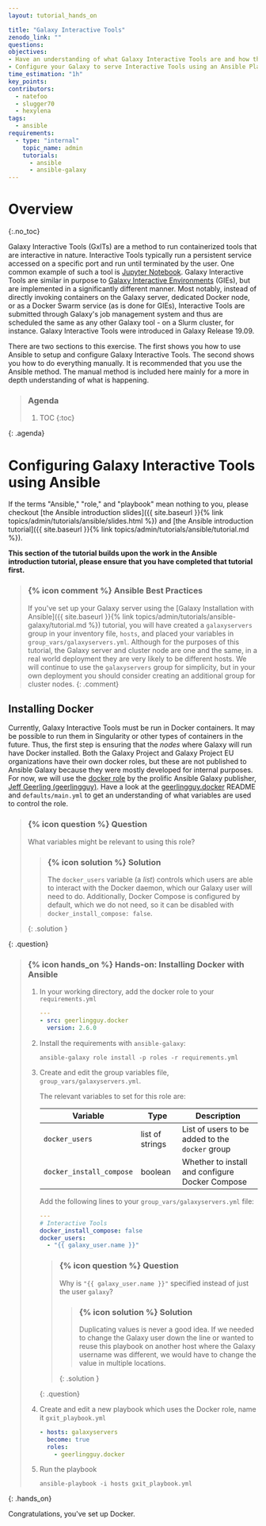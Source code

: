 ```yaml
---
layout: tutorial_hands_on

title: "Galaxy Interactive Tools"
zenodo_link: ""
questions:
objectives:
- Have an understanding of what Galaxy Interactive Tools are and how they work
- Configure your Galaxy to serve Interactive Tools using an Ansible Playbook
time_estimation: "1h"
key_points:
contributors:
  - natefoo
  - slugger70
  - hexylena
tags:
  - ansible
requirements:
  - type: "internal"
    topic_name: admin
    tutorials:
      - ansible
      - ansible-galaxy
---
```


# Overview
{:.no_toc}

Galaxy Interactive Tools (GxITs) are a method to run containerized tools that are interactive in nature. Interactive Tools typically run a persistent service accessed on a specific port and run until terminated by the user. One common example of such a tool is [Jupyter Notebook][jupyter]. Galaxy Interactive Tools are similar in purpose to [Galaxy Interactive Environments][gie-docs] (GIEs), but are implemented in a significantly different manner. Most notably, instead of directly invoking containers on the Galaxy server, dedicated Docker node, or as a Docker Swarm service (as is done for GIEs), Interactive Tools are submitted through Galaxy's job management system and thus are scheduled the same as any other Galaxy tool - on a Slurm cluster, for instance. Galaxy Interactive Tools were introduced in Galaxy Release 19.09.

There are two sections to this exercise. The first shows you how to use Ansible to setup and configure Galaxy Interactive Tools. The second shows you how to do everything manually. It is recommended that you use the Ansible method. The manual method is included here mainly for a more in depth understanding of what is happening.

[jupyter]: https://jupyter.org/
[gie-docs]: https://docs.galaxyproject.org/en/release_19.09/admin/special_topics/interactive_environments.html

> ### Agenda
>
> 1. TOC
> {:toc}
>
{: .agenda}

# Configuring Galaxy Interactive Tools using Ansible

If the terms "Ansible," "role," and "playbook" mean nothing to you, please checkout [the Ansible introduction slides]({{ site.baseurl }}{% link topics/admin/tutorials/ansible/slides.html %}) and [the Ansible introduction tutorial]({{ site.baseurl }}{% link topics/admin/tutorials/ansible/tutorial.md %}).

**This section of the tutorial builds upon the work in the Ansible introduction tutorial, please ensure that you have completed that tutorial first.**

> ### {% icon comment %} Ansible Best Practices
> If you've set up your Galaxy server using the [Galaxy Installation with Ansible]({{ site.baseurl }}{% link topics/admin/tutorials/ansible-galaxy/tutorial.md %}) tutorial, you will have created a `galaxyservers` group in your inventory file, `hosts`, and placed your variables in `group_vars/galaxyservers.yml`. Although for the purposes of this tutorial, the Galaxy server and cluster node are one and the same, in a real world deployment they are very likely to be different hosts. We will continue to use the `galaxyservers` group for simplicity, but in your own deployment you should consider creating an additional group for cluster nodes.
{: .comment}

## Installing Docker

Currently, Galaxy Interactive Tools must be run in Docker containers. It may be possible to run them in Singularity or other types of containers in the future. Thus, the first step is ensuring that the *nodes* where Galaxy will run have Docker installed. Both the Galaxy Project and Galaxy Project EU organizations have their own docker roles, but these are not published to Ansible Galaxy because they were mostly developed for internal purposes. For now, we will use the [docker role][geerlingguy-docker] by the prolific Ansible Galaxy publisher, [Jeff Geerling (geerlingguy)][geerlingguy]. Have a look at the [geerlingguy.docker][geerlingguy-docker] README and `defaults/main.yml` to get an understanding of what variables are used to control the role.

[geerlingguy-docker]: https://galaxy.ansible.com/geerlingguy/docker
[geerlingguy]: https://galaxy.ansible.com/geerlingguy

> ### {% icon question %} Question
>
> What variables might be relevant to using this role?
>
> > ### {% icon solution %} Solution
> >
> > The `docker_users` variable (a *list*) controls which users are able to interact with the Docker daemon, which our Galaxy user will need to do. Additionally, Docker Compose is configured by default, which we do not need, so it can be disabled with `docker_install_compose: false`.
> >
> {: .solution }
>
{: .question}


> ### {% icon hands_on %} Hands-on: Installing Docker with Ansible
>
> 1. In your working directory, add the docker role to your `requirements.yml`
>
>    ```yaml
>    ---
>    - src: geerlingguy.docker
>      version: 2.6.0
>    ```
>
> 2. Install the requirements with `ansible-galaxy`:
>
>    ```console
>    ansible-galaxy role install -p roles -r requirements.yml
>    ```
>
> 3. Create and edit the group variables file, `group_vars/galaxyservers.yml`.
>
>    The relevant variables to set for this role are:
>
>    | Variable                 | Type            | Description                                     |
>    | ----------               | -------         | -------------                                   |
>    | `docker_users`           | list of strings | List of users to be added to the `docker` group |
>    | `docker_install_compose` | boolean         | Whether to install and configure Docker Compose |
>
>    Add the following lines to your `group_vars/galaxyservers.yml` file:
>
>    ```yaml
>    ---
>    # Interactive Tools
>    docker_install_compose: false
>    docker_users:
>      - "{{ galaxy_user.name }}"
>    ```
>
>    > ### {% icon question %} Question
>    >
>    > Why is `"{{ galaxy_user.name }}"` specified instead of just the user `galaxy`?
>    >
>    > > ### {% icon solution %} Solution
>    > > Duplicating values is never a good idea. If we needed to change the Galaxy user down the line or wanted to reuse this playbook on another host where the Galaxy username was different, we would have to change the value in multiple locations.
>    > >
>    > {: .solution }
>    >
>    {: .question}
>
> 4. Create and edit a new playbook which uses the Docker role, name it `gxit_playbook.yml`
>    ```yaml
>    - hosts: galaxyservers
>      become: true
>      roles:
>        - geerlingguy.docker
>    ```
>
> 5. Run the playbook
>
>    ```
>    ansible-playbook -i hosts gxit_playbook.yml
>    ```
{: .hands_on}

Congratulations, you've set up Docker.
